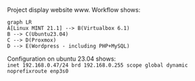 Project display website www. Workflow shows:

```mermaid
graph LR
A[Linux MINT 21.1] --> B(Virtualbox 6.1)
B --> C(Ubuntu23.04)
C --> D(Proxmox)
D --> E(Wordpress - including PHP+MySQL)
```
Configuration on ubuntu 23.04 shows:\
`inet 192.168.0.47/24 brd 192.168.0.255 scope global dynamic noprefixroute enp3s0`

